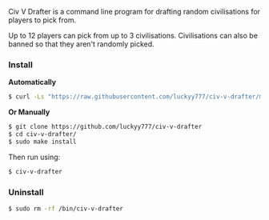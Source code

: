 Civ V Drafter is a command line program for drafting random civilisations for players to pick from.

Up to 12 players can pick from up to 3 civilisations. Civilisations can also be banned so that they aren't randomly picked.

<h3>Install</h3>

**Automatically**

``` bash
$ curl -Ls "https://raw.githubusercontent.com/luckyy777/civ-v-drafter/main/install.sh" | bash
``` 

**Or Manually**

``` bash
$ git clone https://github.com/luckyy777/civ-v-drafter
$ cd civ-v-drafter/
$ sudo make install
```

Then run using:

``` bash
$ civ-v-drafter
```

<h3>Uninstall</h3>
    
``` bash
$ sudo rm -rf /bin/civ-v-drafter
```
